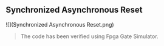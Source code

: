 ## Synchronized Asynchronous Reset

![](Synchronized Asynchronous Reset.png)

> The code has been verified using Fpga Gate Simulator.
